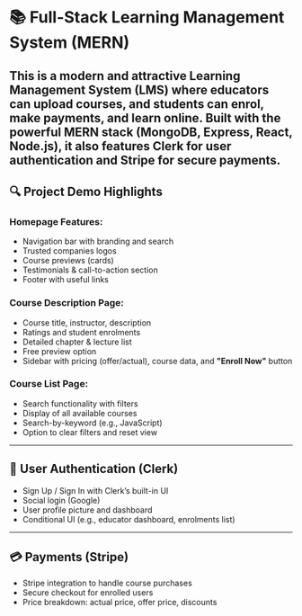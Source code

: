 # 📚 Full-Stack Learning Management System (MERN)

This is a modern and attractive Learning Management System (LMS) where educators can upload courses, and students can enrol, make payments, and learn online. Built with the powerful MERN stack (MongoDB, Express, React, Node.js), it also features Clerk for user authentication and Stripe for secure payments.
---

## 🔍 Project Demo Highlights

### Homepage Features:
- Navigation bar with branding and search
- Trusted companies logos
- Course previews (cards)
- Testimonials & call-to-action section
- Footer with useful links

### Course Description Page:
- Course title, instructor, description
- Ratings and student enrolments
- Detailed chapter & lecture list
- Free preview option
- Sidebar with pricing (offer/actual), course data, and **"Enroll Now"** button

### Course List Page:
- Search functionality with filters
- Display of all available courses
- Search-by-keyword (e.g., JavaScript)
- Option to clear filters and reset view

---

## 🔐 User Authentication (Clerk)

- Sign Up / Sign In with Clerk’s built-in UI
- Social login (Google)
- User profile picture and dashboard
- Conditional UI (e.g., educator dashboard, enrolments list)

---

## 💳 Payments (Stripe)

- Stripe integration to handle course purchases
- Secure checkout for enrolled users
- Price breakdown: actual price, offer price, discounts
